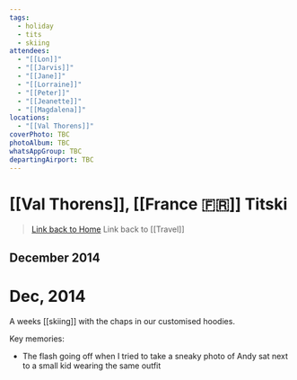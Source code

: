 ```yaml
---
tags:
  - holiday
  - tits
  - skiing
attendees:
  - "[[Lon]]"
  - "[[Jarvis]]"
  - "[[Jane]]"
  - "[[Lorraine]]"
  - "[[Peter]]"
  - "[[Jeanette]]"
  - "[[Magdalena]]"
locations:
  - "[[Val Thorens]]"
coverPhoto: TBC
photoAlbum: TBC
whatsAppGroup: TBC
departingAirport: TBC
---
```

# [[Val Thorens]], [[France 🇫🇷]] Titski

> [Link back to Home](obsidian://open?vault=Personal%20Notes&file=000%20Index)
> Link back to [[Travel]]

## December 2014

# Dec, 2014

A weeks [[skiing]] with the chaps in our customised hoodies.

Key memories:
- The flash going off when I tried to take a sneaky photo of Andy sat next to a small kid wearing the same outfit